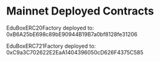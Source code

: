 # Mainnet Deployed Contracts

EduBoxERC20Factory deployed to: 0xB6A25bE698c89bE90944B19B7a0bf8128fe31206

EduBoxERC721Factory deployed to: 0xC9a3C702622E2EaA1404396050cD626F4375C585